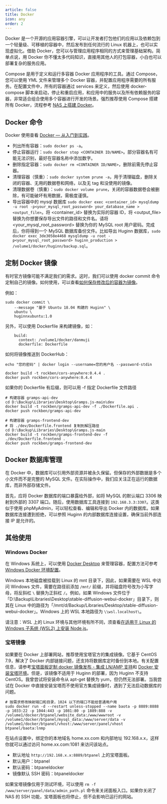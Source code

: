 ```yaml
---
article: false
title: Docker
icon: any
order: 2
---
```


Docker 是一个开源的应用容器引擎，可以让开发者打包他们的应用以及依赖包到一个轻量级、可移植的容器中，然后发布到任何流行的 Linux 机器上，也可以实现虚拟化。借助 Docker，您可以与管理应用程序相同的方式来管理基础架构。简单点说，用 Docker 你不懂太多代码知识，直接用其他人的打包容器，小白也可以部署复杂的服务应用。

Compose 是用于定义和运行多容器 Docker 应用程序的工具。通过 Compose，您可以使用 YML 文件来管理多个 Docker 容器，并配置应用程序需要的所有服务。在配置文件中，所有的容器通过 services 来定义，然后使用 docker-compose 脚本来启动，停止和重启应用，和应用中的服务以及所有依赖服务的容器，非常适合组合使用多个容器进行开发的场景。强烈推荐使用 Compose 搭建所有 Docker，流程参考 [NAS 上搭建 Docker](../services/NAS.html#nas-docker)。

## Docker 命令

Docker 使用查看 [Docker — 从入门到实践](https://yeasy.gitbook.io/docker_practice/introduction/what)。

- 列出所有容器：`sudo docker ps -a`。
- 停止容器运行：`sudo docker stop <CONTAINER ID/NAME>`。部分容器名有可能无法识别，最好在容器名称中添加数字。
- 删除指定容器：`sudo docker rm <CONTAINER ID/NAME>`，删除前需先停止容器。
- 清理容器（慎重）：`sudo docker system prune -a`，用于清理磁盘，删除关闭的容器、无用的数据卷和网络，以及无 tag 和没使用的镜像。
- 清理数据卷（慎重）：`sudo docker volume prune`，关闭的容器数据卷会被删除，有可能破坏有用数据，需极度谨慎。
- 导出容器中的 mysql 数据库 `sudo docker exec <container_id> mysqldump -u root -p<your_mysql_root_password> your_database_name > <output_file>`。将 <container_id> 替换为实际的容器 ID，将 <output_file> 替换为你想要保存导出文件的路径和文件名。请将 <your_mysql_root_password> 替换为你的 MySQL root 用户密码。完成后，你将得到一个 MySQL 数据库备份文件。比如导出 Huginn 数据库，`sudo docker exec 3de3058e4468 mysqldump -u root -p<your_mysql_root_password> huginn_production > /volume1/docker/huginn/backup.sql`。

## 定制 Docker 镜像

有时官方镜像可能不满足我们的需求。这时，我们可以使用 docker commit 命令定制自己的镜像。如何使用，可以查看[如何保存修改后的容器为镜像](https://blog.csdn.net/a772304419/article/details/123199579)。

例如：

```shell
sudo docker commit \
    --message "基于 Ubuntu 18.04 构建的 Huginn" \
    ubuntu \
    huginnxubuntu:1.0
```

另外，可以使用 Dockerfile 来构建镜像，如：

```shell
    build:
      context: /volume1/docker/danmuji
      dockerfile: Dockerfile
```

如何将镜像推送到 DockerHub：

```shell
echo "您的密码" | docker login --username=您的用户名 --password-stdin

docker build -t rockben/cors-anywhere:0.4.4 .
docker push rockben/cors-anywhere:0.4.4
```

如果你的 Dockerfile 有后缀，则可以用 -f 指定 Dockerfile 文件路径

```shell
# 构建容器 gramps-api-dev
cd D:\Backup\Libraries\Desktop\Gramps.js-main\dev
docker build -t rockben/gramps-api-dev -f ./Dockerfile.api .
docker push rockben/gramps-api-dev

# 构建容器 gramps-frontend-dev
# 将 ./dev/Dockerfile.frontend 复制到解压路径
cd D:\Backup\Libraries\Desktop\Gramps.js-main
docker build -t rockben/gramps-frontend-dev -f ./dev/Dockerfile.frontend .
docker push rockben/gramps-frontend-dev
```

## Docker 数据库管理

在 Docker 中，数据库可以引用外部资源并被永久保留。但保存的外部数据是多个小文件而不是完整的 MySQL 文件。在实际操作中，我们应关注正在运行的数据库，而非外部存储文件。

首先，应将 Docker 数据库的端口暴露给外部，如将 MySQL 的默认端口 3306 映射到外部的 3307 端口。随后，使用数据库工具连接到 `192.168.3.3:3307`。这类似于使用 phpMyAdmin，可以轻松查看、编辑和导出 Docker 内的数据库。如果数据库连接遭到拒绝，可以参照 Huginn 的内部数据库连接设置，确保当前外部连接 IP 是允许的。

## 其他使用

### Windows Docker

在 Windows 系统上，可以使用 [Docker Desktop](https://www.runoob.com/docker/windows-docker-install.html) 来管理容器，配置方法可参考 [Windows Docker 环境配置](https://newzone.top/posts/2022-09-05-stable_diffusion_ai_painting.html#docker-环境配置)。

Windows 本地磁盘被挂载到 Linux 的 mnt 目录下，因此，如果需要在 WSL 中访问 Windows 文件，需要在路径前添加 `/mnt/` 前缀，并将磁盘符号改为小写字母，将反斜杠 `\` 替换为正斜杠 `/`。例如，如果 Windows 文件位于「D:\Backup\Libraries\Desktop\stable-diffusion-webui-docker」目录下，则其在 Linux 中的路径为「/mnt/d/Backup/Libraries/Desktop/stable-diffusion-webui-docker」。Windows 上的 WSL 本地路径为 `\\wsl.localhost\`。

请注意：WSL 上的 Linux 环境与其他环境有所不同，须查看[在适用于 Linux 的 Windows 子系统 (WSL2) 上安装 Node.js](https://learn.microsoft.com/zh-cn/windows/dev-environment/javascript/nodejs-on-wsl)。

### 宝塔镜像

如果要在 Docker 上部署网站，推荐使用宝塔官方的集成镜像。它基于 CentOS 7.9，解决了 Docker 内部链接问题，还支持将数据库定时备份到本地。有关配置信息，请参考[宝塔面板定制 docker 镜像发布 - 集成 LN/AMP 支持](https://www.bt.cn/bbs/thread-79499-1-1.html)和 [Docker 安装宝塔环境](http://blog.huangyuqiang.cn/index.php/2022/11/02/docker%E5%AE%89%E8%A3%85%E5%AE%9D%E5%A1%94%E7%8E%AF%E5%A2%83/)。但是，该镜像不适用于 Huginn 的部署，因为 Huginn 不支持 CentOS。我曾尝试将安装命令从 apt-get 替换为 yum，但仍然无法部署。当我尝试在 Docker 中直接安装宝塔而不使用官方集成镜像时，遇到了无法启动数据库的问题。

```shell
# 按需求修改映射端口和目录，1024 以下的端口不能给普通用户用
sudo docker run -d --restart unless-stopped --name baota -p 8889:8888 -p 1033:22 -p 1044:443 -p 1081:80 -p 1889:888 -v /volume1/docker/btpanel/website_data:/www/wwwroot -v /volume1/docker/btpanel/mysql_data:/www/server/data -v /volume1/docker/btpanel/vhost:/www/server/panel/vhost btpanel/baota:lnmp
```

在站点设置中，绑定你的本地域名 home.xx.com 和内部地址 192.168.x.x，这样你就可以通过访问 home.xx.com:1081 来访问该站点。

- 默认地址 `http://192.168.x.x:8889/btpanel` 上的宝塔面板。
- 默认用户：btpanel
- 默认密码：btpaneldocker
- 镜像默认 SSH 密码：btpaneldocker

如果宝塔镜像仅用于测试环境，可以使用 `rm -f /www/server/panel/data/admin_path.pl` 命令来关闭面板入口。如果你关闭了 NAS 的 SSH 功能，宝塔面板也将停止，但不会影响已运行的网站。
